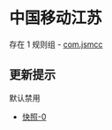 # 中国移动江苏

存在 1 规则组 - [com.jsmcc](/src/apps/com.jsmcc.ts)

## 更新提示

默认禁用

- [快照-0](https://i.gkd.li/import/13327322)
